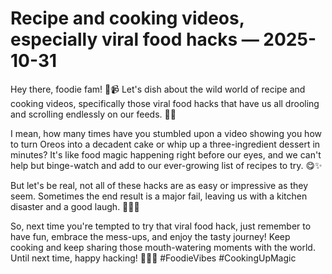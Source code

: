 # Recipe and cooking videos, especially viral food hacks — 2025-10-31

Hey there, foodie fam! 🍔📹 Let's dish about the wild world of recipe and cooking videos, specifically those viral food hacks that have us all drooling and scrolling endlessly on our feeds. 🤤📲

I mean, how many times have you stumbled upon a video showing you how to turn Oreos into a decadent cake or whip up a three-ingredient dessert in minutes? It's like food magic happening right before our eyes, and we can't help but binge-watch and add to our ever-growing list of recipes to try. 😋✨

But let's be real, not all of these hacks are as easy or impressive as they seem. Sometimes the end result is a major fail, leaving us with a kitchen disaster and a good laugh. 🤷‍♀️🤣

So, next time you're tempted to try that viral food hack, just remember to have fun, embrace the mess-ups, and enjoy the tasty journey! Keep cooking and keep sharing those mouth-watering moments with the world. Until next time, happy hacking! 👩‍🍳🎥 #FoodieVibes #CookingUpMagic